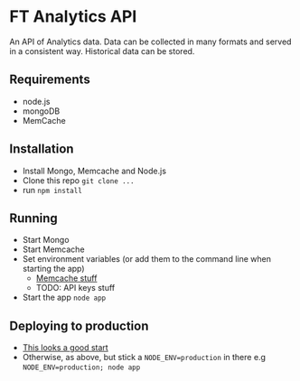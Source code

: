 FT Analytics API
================

An API of Analytics data. Data can be collected in many formats and served in a consistent way. Historical data can be stored.

Requirements
------------
- node.js
- mongoDB
- MemCache

Installation
------------
- Install Mongo, Memcache and Node.js
- Clone this repo `git clone ...`
- run `npm install`

Running
-------
- Start Mongo
- Start Memcache
- Set environment variables (or add them to the command line when starting the app)
  - [Memcache stuff](https://github.com/alevy/memjs#configuration)
  - TODO: API keys stuff
- Start the app `node app`

Deploying to production
-----------------------
- [This looks a good start ](http://blog.argteam.com/coding/hardening-node-js-for-production-part-2-using-nginx-to-avoid-node-js-load/)
- Otherwise, as above, but stick a `NODE_ENV=production` in there e.g `NODE_ENV=production; node app`
